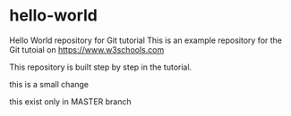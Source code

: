 # hello-world
Hello World repository for Git tutorial
This is an example repository for the Git tutoial on https://www.w3schools.com

This repository is built step by step in the tutorial.

this is a small change

this exist only in MASTER branch
